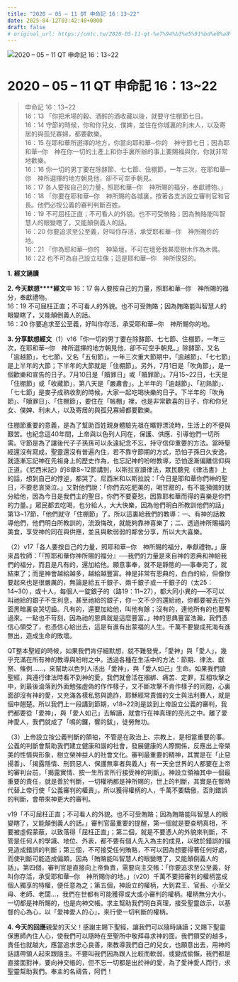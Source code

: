```yaml
---
title: "2020 – 05 – 11 QT 申命記 16：13~22"
date: 2025-04-12T03:42:40+0800
draft: false
# original_url: https://cmtc.tw/2020-05-11-qt-%e7%94%b3%e5%91%bd%e8%a8%98-16%ef%bc%9a1322
---
```


![2020 – 05 – 11 QT 申命記 16：13~22](/images/qt.jpg   "2020 – 05 – 11 QT 申命記 16：13~22")

# 2020 – 05 – 11 QT 申命記 16：13~22

> 申命記 16：13~22  
> 16：13 「你把禾場的穀、酒醡的酒收藏以後，就要守住棚節七日。  
> 16：14 守節的時候，你和你兒女、僕婢，並住在你城裏的利未人，以及寄居的與孤兒寡婦，都要歡樂。  
> 16：15 在耶和華所選擇的地方，你當向耶和華─你的　神守節七日；因為耶和華─你　神在你一切的土產上和你手裏所辦的事上要賜福與你，你就非常地歡樂。  
> 16：16 你一切的男丁要在除酵節、七七節、住棚節，一年三次，在耶和華─你　神所選擇的地方朝見他，卻不可空手朝見。  
> 16：17 各人要按自己的力量，照耶和華─你　神所賜的福分，奉獻禮物。」  
> 16：18 「你要在耶和華─你　神所賜的各城裏，按著各支派設立審判官和官長。他們必按公義的審判判斷百姓。  
> 16：19 不可屈枉正直；不可看人的外貌。也不可受賄賂；因為賄賂能叫智慧人的眼變瞎了，又能顛倒義人的話。  
> 16：20 你要追求至公至義，好叫你存活，承受耶和華─你　神所賜你的地。  
> 16：21 「你為耶和華─你的　神築壇，不可在壇旁栽甚麼樹木作為木偶。  
> 16：22 也不可為自己設立柱像；這是耶和華─你　神所恨惡的。

**1.** **經文誦讀**

**2. 今天默想****經文**申 16：17 各人要按自己的力量，照耶和華─你　神所賜的福分，奉獻禮物。  
16：19 不可屈枉正直；不可看人的外貌。也不可受賄賂；因為賄賂能叫智慧人的眼變瞎了，又能顛倒義人的話。  
16：20 你要追求至公至義，好叫你存活，承受耶和華─你　神所賜你的地。

**3. 分享默想經文**（1）v16「你一切的男丁要在除酵節、七七節、住棚節，一年三次，在耶和華─你　神所選擇的地方朝見他，卻不可空手朝見。」除酵節，又名「逾越節」，七七節，又名「五旬節」。一年三次重大節期中，「逾越節」、「七七節」是上半年的大節；下半年的大節就是「住棚節」。另外，7月1日是「吹角節」，是一個歡樂和宣告的日子。7月10日是「贖罪日」或「贖罪節」。7月15~22日，七天是「住棚節」或「收藏節」，第八天是「嚴肅會」。上半年的「逾越節」、「初熟節」、「七七節」是麥子成熟收割的時候，大家一起吃喝快樂的日子。下半年的「吹角節」、「贖罪日」、「住棚節」，要住在「帳棚」裡，也是非常歡喜的日子，你和你兒女、僕婢、利未人，以及寄居的與孤兒寡婦都要歡樂。

住棚節重要的意義，是為了幫助百姓親身體驗先祖在曠野漂流時，生活上的不便與艱苦。也紀念這40年間，上帝與以色列人同在，保護、供應、引導他們一切所需。守節是為了讓後代子子孫孫可以永遠紀念不忘，持守信仰重要的方法。當時聖經還沒有寫成，聖靈還沒有普遍內住，若不靠守節期的方式，恐怕子孫日久安逸，就逐漸忘記神在先祖身上的歷史作為，也忘記神的吩咐教導，恐怕逐漸偏離信仰與正道。《尼西米記》的8章8~12節講到，以斯拉宣讀律法，眾民聽見《律法書》上的話，想到自己的悖逆，都哭了。尼西米和以斯拉說：「今日是耶和華你們神的聖日，不要悲哀哭泣。」又對他們說：「你們去吃肥美的，喝甘甜的，有不能預備的就分給他，因為今日是我們主的聖日，你們不要憂愁，因靠耶和華而得的喜樂是你們的力量。」眾民都去吃喝，也分給人，大大快樂，因為他們明白所教訓他們的話」第13~17節，「他們就守「住棚節」了。所以這裏給我們的教導：一、有神的話教導他們，他們明白所教訓的，流淚悔改，就能夠靠神喜樂了；二、透過神所賜福的美食，享受神的同在與供應，並且與軟弱弱的鄰舍分享，所以大大喜樂。

（2）v17「各人要按自己的力量，照耶和華─你　神所賜的福分，奉獻禮物。」康來昌牧師：「『照耶和華你神所賜的福分』──我們的力量是來自神的恩典和神給我們的福分，而且是凡有的，還加給他。願意事奉，就不是靜態的──事奉完了，就結束了；而是神會越給越多，越給越豐富。神是非常有恩典的，白白的給，但像你要起來也是很嚴厲的，無論是給五千銀子、兩千銀子或一千銀子的（太25：14~30），或十人，每個人一錠銀子的（路19：11~27），都大同小異的──不可以叫祂給的銀子不生利息，甚至祂給的銀子，你一文不少的還給祂，你都要被丟在外面黑暗裏哀哭切齒。凡有的，還要加給他，叫他有餘；沒有的，連他所有的也要奪過來。一點也不苛刻，因為祂的恩典就是這麼豐富。」神的恩典豐富浩瀚，我們憑信心領受了，也憑信心給出去，這是有進有出蒙福的人生。千萬不要變成死海有進無出，造成生命的敗壞。

QT整本聖經的時候，如果我們肯仔細默想，就不難發覺，「愛神」與「愛人」，幾乎充滿在所有神的教導與吩咐之中。透過各種在生活中的方法：節期、律法、獻祭、條例……，來幫助以色列人活出「愛神」，與「愛人如己」生命。如果我們讀聖經，與遵行律法時看不到神的愛，我們就會活在捆綁、痛苦、定罪，互相攻擊之中，到最後淪落到外面勉強虛偽的作作樣子，又不斷攻擊不肯作樣子的同胞，心裏面卻沒有神的愛，又充滿各樣私慾與詭詐，耶穌經常責備的文士與法利賽人，就是個中翹楚。所以我們上一段講到節期，v18~22則是談到上帝設立公義的審判，我們都要從「愛神」，與「愛人如己」去解讀，就會行在神真理的亮光之中。離了愛神愛人，我們就成了「鳴的鑼，響的鈸」，徒勞無功。

（3）上帝設立按公義判斷的領袖，不管是在政治上、宗教上，是相當重要的事。公義的判斷會幫助我們建立健康和諧的社會，發展健康的人際關係，反應出上帝榮美的性情與形象，樹立榮神益人的社會文化。審判最重要的精神，其實是在「止惡揚善」、「揭露隱情、刑罰惡人、保護無辜者與義人」有一天全世界的人都要在上帝的審判台前，「揭露實情、按一生所言所行接受神的判斷」。神設立領袖其中一個最重要的責任，就是善於判斷，一切權柄都是神所賜的，世上的判斷，其實是在暫時代替上帝行使「公義審判的權責」。所以獲得權柄的人，千萬不要驕傲，否則錯誤的判斷，會帶來神更大的審判。

v19「不可屈枉正直；不可看人的外貌。也不可受賄賂；因為賄賂能叫智慧人的眼變瞎了，又能顛倒義人的話。」審判官最重要的提醒，第一個就是要查明真相，不要被虛假蒙蔽，以致落得「屈枉正直」；第二個，就是不要憑人的外貌來判斷，不管是任何人的學識、地位、外表，都不要有個人先入為主的成見，以致於錯誤的偏見造成錯誤的判斷；第三個，不可接受任何賄賂，不可以因為想要得著任何好處，而使判斷可能造成偏頗，因為「賄賂能叫智慧人的眼變瞎了，又能顛倒義人的話」。第四個，審判官是直接向上帝負責，需要向主交帳：「你要追求至公至義，好叫你存活，承受耶和華─你　神所賜你的地。」（v20）千萬不要把審判的權柄當成個人獨享的特權，便任意為之；第五個，神設立的權柄，大到君王、官長、小至父母、老師、老闆…，我們在世都有可能獲得或大或小審判的權柄。權柄無分大小，一切都是神所賜的，也是向神交帳。求主幫助我們明白真理，接受聖靈啟示，以基督的心為心，以「愛神愛人的心」，來行使一切判斷的權柄。

**4. 今天的回應**親愛的天父！感謝主賜下聖經，讓我們可以隨時誦讀；又賜下聖靈保惠師內住人心，使我們可以隨時在至聖所中敬拜尋求神的面。我們領受的越多，責任也就越大，應當追求忠心良善，來教導我們自己的兒女，也願意出去，用神的話語帶領人起來跟隨主。不要叫我們因為跟人比較而軟弱，或變成偷懶，我們都是直接面對神，要向神交帳的，但不忘一切都是出於神的愛，為了愛神愛人而行，求聖靈幫助我們。奉主的名禱告，阿們！